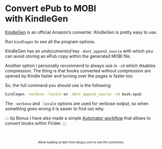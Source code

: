 # Convert ePub to MOBI with KindleGen

[KindleGen](https://www.amazon.com/gp/feature.html?docId=1000765211) is an
official Amazon’s converter. KindleGen is pretty easy to use.

Run `kindlegen` to see all the program options.

KindleGen has an _undocumented_ key `-dont_append_source` with which you can
avoid storing an ePub copy within the generated MOBI file.

Another option I personally recommend to always use is `-c0` which disables
compression. The thing is that books converted without compression are opened
by Kindle faster and turning over the pages is faster too.

So, the full command you should use is the following:

```bash
kindlegen -verbose -locale en -dont_append_source -c0 book.epub
```

The `-verbose` and `-locale` options are used for verbose output, so when
something goes wrong it is easier to find out why.

::: tip Bonus
I have also made a simple [Automator
workflow](/files/kindle/kindlegen.workflow.zip) that allows to
convert books within Finder.
:::

<br/>
<ClientOnly>
<Disqus shortname="notes-maxie-xyz" language="en"/>
</ClientOnly>

<br/>
<div style="text-align: center; font-size: x-small">
    Allow loading scripts from disqus.com to see the comments.
</div>
